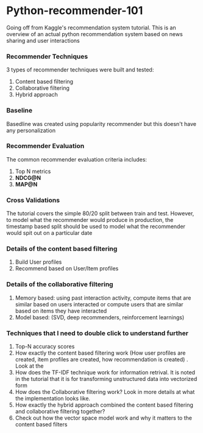# Python-recommender-101
Going off from Kaggle's recommendation system tutorial. This is an overview of an actual python recommendation system based on news sharing and user interactions 

### Recommender Techniques
3 types of recommender techniques were built and tested:
1. Content based filtering
2. Collaborative filtering
3. Hybrid approach 

### Baseline
Basedline was created using popularity recommender but this doesn't have any personalization

### Recommender Evaluation
The common recommender evaluation criteria includes:
1. Top N metrics
2. **NDCG@N** 
3. **MAP@N**

### Cross Validations
The tutorial covers the simple 80/20 split between train and test.
However, to model what the recommender would produce in production, the timestamp based split should be used to model what the recommender would spit out on a particular date

### Details of the content based filtering
1. Build User profiles 
2. Recommend based on User/Item profiles 

### Details of the collaborative filtering
1. Memory based: using past interaction activity, compute items that are similar based on users interacted or compute users that are similar based on items they have interacted
2. Model based: (SVD, deep recommenders, reinforcement learnings) 



### Techniques that I need to double click to understand further
1. Top-N accuracy scores 
2. How exactly the content based filtering work (How user profiles are created, item profiles are created, how recommendation is created) . Look at the 
3. How does the TF-IDF technique work for information retrival. It is noted in the tutorial that it is for transforming unstructured data into vectorized form
4. How does the Collaborative filtering work? Look in more details at what the implementation looks like. 
5. How exactly the hybrid approach combined the content based filtering and collaborative filtering together? 
6. Check out how the vector space model work and why it matters to the content based filters
